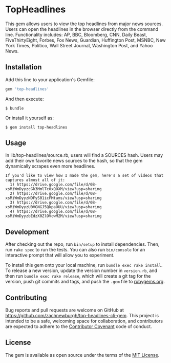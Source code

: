 # TopHeadlines

This gem allows users to view the top headlines from major news sources. Users can open the headlines in the browser directly from the command line. Functionality includes: AP, BBC, Bloomberg, CNN, Daily Beast, FiveThirtyEight, Forbes, Fox News, Guardian, Huffington Post, MSNBC, New York Times, Politico, Wall Street Journal, Washington Post, and Yahoo News.

## Installation

Add this line to your application's Gemfile:

```ruby
gem 'top-headlines'
```

And then execute:

    $ bundle

Or install it yourself as:

    $ gem install top-headlines

## Usage

In lib/top-headlines/source.rb, users will find a SOURCES hash. Users may add their own favorite news sources to the hash, so that the gem dynamically scrapes even more headlines.
```
If you'd like to view how I made the gem, here's a set of videos that captures almost all of it:
  1) https://drive.google.com/file/d/0B-xsMiWmDyyzcGk3MmlTc0xQOXM/view?usp=sharing
  2) https://drive.google.com/file/d/0B-xsMiWmDyyzNDFyS01icFMtams/view?usp=sharing
  3) https://drive.google.com/file/d/0B-xsMiWmDyyzU0VGNGJ5QkpaOUU/view?usp=sharing
  4) https://drive.google.com/file/d/0B-xsMiWmDyyzbEdzX0ZlOVcwM2M/view?usp=sharing
```

## Development

After checking out the repo, run `bin/setup` to install dependencies. Then, run `rake spec` to run the tests. You can also run `bin/console` for an interactive prompt that will allow you to experiment.

To install this gem onto your local machine, run `bundle exec rake install`. To release a new version, update the version number in `version.rb`, and then run `bundle exec rake release`, which will create a git tag for the version, push git commits and tags, and push the `.gem` file to [rubygems.org](https://rubygems.org).

## Contributing

Bug reports and pull requests are welcome on GitHub at https://github.com/zachnewburgh/top-headlines-cli-gem. This project is intended to be a safe, welcoming space for collaboration, and contributors are expected to adhere to the [Contributor Covenant](http://contributor-covenant.org) code of conduct.


## License

The gem is available as open source under the terms of the [MIT License](http://opensource.org/licenses/MIT).

